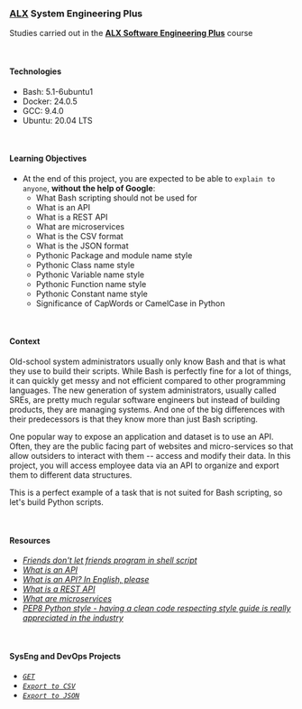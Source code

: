 ### [ALX](https://www.alxafrica.com/) System Engineering Plus

Studies carried out in the **[ALX Software Engineering Plus](https://www.alxafrica.com/software-engineering-plus/)** course

<br />

#### Technologies

* Bash:     5.1-6ubuntu1
* Docker:   24.0.5
* GCC:      9.4.0
* Ubuntu:   20.04 LTS

<br />

#### Learning Objectives

* At the end of this project, you are expected to be able to `explain to anyone`, **without the help of Google**:
    * What Bash scripting should not be used for
    * What is an API
    * What is a REST API
    * What are microservices
    * What is the CSV format
    * What is the JSON format
    * Pythonic Package and module name style
    * Pythonic Class name style
    * Pythonic Variable name style
    * Pythonic Function name style
    * Pythonic Constant name style
    * Significance of CapWords or CamelCase in Python

<br />

#### Context

Old-school system administrators usually only know Bash and that is what they use to build their scripts. While Bash is perfectly fine for a lot of things, it can quickly get messy and not efficient compared to other programming languages. The new generation of system administrators, usually called SREs, are pretty much regular software engineers but instead of building products, they are managing systems. And one of the big differences with their predecessors is that they know more than just Bash scripting.

One popular way to expose an application and dataset is to use an API. Often, they are the public facing part of websites and micro-services so that allow outsiders to interact with them -- access and modify their data. In this project, you will access employee data via an API to organize and export them to different data structures.

This is a perfect example of a task that is not suited for Bash scripting, so let's build Python scripts.

<br />

#### Resources

* _[Friends don't let friends program in shell script](https://www.turnkeylinux.org/blog/friends-dont-let-friends-program-shell-script)_
* _[What is an API](https://www.webopedia.com/definitions/api/)_
* _[What is an API? In English, please](https://www.freecodecamp.org/news/what-is-an-api-in-english-please-b880a3214a82/)_
* _[What is a REST API](https://www.sitepoint.com/rest-api/)_
* _[What are microservices](https://smartbear.com/learn/api-design/microservices/)_
* _[PEP8 Python style - having a clean code respecting style guide is really appreciated in the industry](https://peps.python.org/pep-0008/)_

<br />

#### SysEng and DevOps Projects

* _[`GET`](0-gather_data_from_an_API.py)_
* _[`Export to CSV`](1-export_to_CSV.py)_
* _[`Export to JSON`](2-export_to_JSON.py)_

<br />
